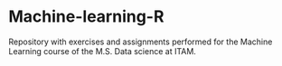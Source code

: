# Machine-learning-R
Repository with exercises and assignments performed for the Machine Learning course of the M.S. Data science at ITAM.
